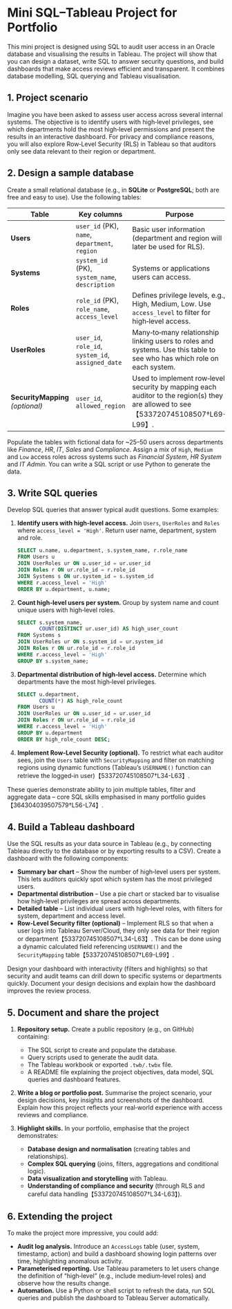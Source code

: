 # Mini SQL–Tableau Project for Portfolio

This mini project is designed using SQL to audit user access in an Oracle database and visualising the results in Tableau.  The project will show that you can design a dataset, write SQL to answer security questions, and build dashboards that make access reviews efficient and transparent.  It combines database modelling, SQL querying and Tableau visualisation.

## 1. Project scenario

Imagine you have been asked to assess user access across several internal systems.  The objective is to identify users with high‑level privileges, see which departments hold the most high‑level permissions and present the results in an interactive dashboard.  For privacy and compliance reasons, you will also explore Row‑Level Security (RLS) in Tableau so that auditors only see data relevant to their region or department.

## 2. Design a sample database

Create a small relational database (e.g., in **SQLite** or **PostgreSQL**; both are free and easy to use).  Use the following tables:

| Table | Key columns | Purpose |
|---|---|---|
| **Users** | `user_id` (PK), `name`, `department`, `region` | Basic user information (department and region will later be used for RLS). |
| **Systems** | `system_id` (PK), `system_name`, `description` | Systems or applications users can access. |
| **Roles** | `role_id` (PK), `role_name`, `access_level` | Defines privilege levels, e.g., High, Medium, Low.  Use `access_level` to filter for high‑level access. |
| **UserRoles** | `user_id`, `role_id`, `system_id`, `assigned_date` | Many‑to‑many relationship linking users to roles and systems.  Use this table to see who has which role on each system. |
| **SecurityMapping** *(optional)* | `user_id`, `allowed_region` | Used to implement row‑level security by mapping each auditor to the region(s) they are allowed to see【533720745108507†L69-L99】. |

Populate the tables with fictional data for ~25–50 users across departments like *Finance*, *HR*, *IT*, *Sales* and *Compliance*.  Assign a mix of `High`, `Medium` and `Low` access roles across systems such as *Financial System*, *HR System* and *IT Admin*.  You can write a SQL script or use Python to generate the data.


## 3. Write SQL queries

Develop SQL queries that answer typical audit questions.  Some examples:

1. **Identify users with high‑level access.**  Join `Users`, `UserRoles` and `Roles` where `access_level = 'High'`.  Return user name, department, system and role.

   ```sql
   SELECT u.name, u.department, s.system_name, r.role_name
   FROM Users u
   JOIN UserRoles ur ON u.user_id = ur.user_id
   JOIN Roles r ON ur.role_id = r.role_id
   JOIN Systems s ON ur.system_id = s.system_id
   WHERE r.access_level = 'High'
   ORDER BY u.department, u.name;
   ```

2. **Count high‑level users per system.**  Group by system name and count unique users with high‑level roles.

   ```sql
   SELECT s.system_name,
          COUNT(DISTINCT ur.user_id) AS high_user_count
   FROM Systems s
   JOIN UserRoles ur ON s.system_id = ur.system_id
   JOIN Roles r ON ur.role_id = r.role_id
   WHERE r.access_level = 'High'
   GROUP BY s.system_name;
   ```

3. **Departmental distribution of high‑level access.**  Determine which departments have the most high‑level privileges.

   ```sql
   SELECT u.department,
          COUNT(*) AS high_role_count
   FROM Users u
   JOIN UserRoles ur ON u.user_id = ur.user_id
   JOIN Roles r ON ur.role_id = r.role_id
   WHERE r.access_level = 'High'
   GROUP BY u.department
   ORDER BY high_role_count DESC;
   ```

4. **Implement Row‑Level Security (optional).**  To restrict what each auditor sees, join the `Users` table with `SecurityMapping` and filter on matching regions using dynamic functions (Tableau’s `USERNAME()` function can retrieve the logged‑in user)【533720745108507†L34-L63】.

These queries demonstrate ability to join multiple tables, filter and aggregate data – core SQL skills emphasised in many portfolio guides【364304039507579†L56-L74】.

## 4. Build a Tableau dashboard

Use the SQL results as your data source in Tableau (e.g., by connecting Tableau directly to the database or by exporting results to a CSV).  Create a dashboard with the following components:

* **Summary bar chart** – Show the number of high‑level users per system.  This lets auditors quickly spot which system has the most privileged users.
* **Departmental distribution** – Use a pie chart or stacked bar to visualise how high‑level privileges are spread across departments.
* **Detailed table** – List individual users with high‑level roles, with filters for system, department and access level.
* **Row‑Level Security filter (optional)** – Implement RLS so that when a user logs into Tableau Server/Cloud, they only see data for their region or department【533720745108507†L34-L63】.  This can be done using a dynamic calculated field referencing `USERNAME()` and the `SecurityMapping` table【533720745108507†L69-L99】.

Design your dashboard with interactivity (filters and highlights) so that security and audit teams can drill down to specific systems or departments quickly.  Document your design decisions and explain how the dashboard improves the review process.

## 5. Document and share the project

1. **Repository setup.**  Create a public repository (e.g., on GitHub) containing:
   - The SQL script to create and populate the database.
   - Query scripts used to generate the audit data.
   - The Tableau workbook or exported `.twb/.twbx` file.
   - A README file explaining the project objectives, data model, SQL queries and dashboard features.

2. **Write a blog or portfolio post.**  Summarise the project scenario, your design decisions, key insights and screenshots of the dashboard.  Explain how this project reflects your real‑world experience with access reviews and compliance.

3. **Highlight skills.**  In your portfolio, emphasise that the project demonstrates:
   - **Database design and normalisation** (creating tables and relationships).
   - **Complex SQL querying** (joins, filters, aggregations and conditional logic).
   - **Data visualization and storytelling** with Tableau.
   - **Understanding of compliance and security** (through RLS and careful data handling【533720745108507†L34-L63】).

## 6. Extending the project

To make the project more impressive, you could add:

* **Audit log analysis.**  Introduce an `AccessLogs` table (user, system, timestamp, action) and build a dashboard showing login patterns over time, highlighting anomalous activity.
* **Parameterised reporting.**  Use Tableau parameters to let users change the definition of “high‑level” (e.g., include medium‑level roles) and observe how the results change.
* **Automation.**  Use a Python or shell script to refresh the data, run SQL queries and publish the dashboard to Tableau Server automatically.
